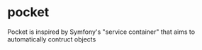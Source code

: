# pocket

Pocket is inspired by Symfony's "service container" that aims to automatically contruct objects